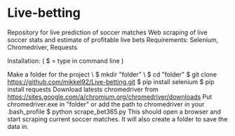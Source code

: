 # Live-betting
Repository for live prediction of soccer matches
Web scraping of live soccer stats and estimate of profitable live bets
Requirements: Selenium, Chromedriver, Requests



Installation: ( $ = type in command line )

Make a folder for the project \\
$ mkdir "folder" \\
$ cd "folder"
$ git clone https://github.com/mikkel92/Live-betting.git
$ pip install selenium
$ pip install requests
Download latests chromedriver from https://sites.google.com/a/chromium.org/chromedriver/downloads 
Put chromedriver.exe in "folder" or add the path to chromedriver in your .bash_profile
$ python scrape_bet365.py
This should open a browser and start scraping current soccer matches. It will also create a folder to save the data in.



